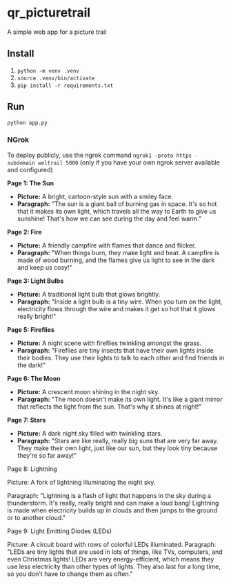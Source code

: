 # qr_picturetrail
A simple web app for a picture trail

## Install

1. `python -m venv .venv`
1. `source .venv/bin/activate`
1. `pip install -r requirements.txt`

## Run

`python app.py`

### NGrok

To deploy publicly, use the ngrok command `ngrok1 -proto https -subdomain weltrail 5000` (only if you have your own ngrok server available and configured)



**Page 1: The Sun**

* **Picture:** A bright, cartoon-style sun with a smiley face.
* **Paragraph:** "The sun is a giant ball of burning gas in space. It's so hot that it makes its own light, which travels all the way to Earth to give us sunshine! That's how we can see during the day and feel warm."

**Page 2: Fire**

* **Picture:** A friendly campfire with flames that dance and flicker.
* **Paragraph:** "When things burn, they make light and heat.  A campfire is made of wood burning, and the flames give us light to see in the dark and keep us cosy!"

**Page 3: Light Bulbs**

* **Picture:** A traditional light bulb that glows brightly.
* **Paragraph:** "Inside a light bulb is a tiny wire. When you turn on the light, electricity flows through the wire and makes it get so hot that it glows really bright!"

**Page 5: Fireflies**

* **Picture:** A night scene with fireflies twinkling amongst the grass.
* **Paragraph:** "Fireflies are tiny insects that have their own lights inside their bodies. They use their lights to talk to each other and find friends in the dark!"

**Page 6: The Moon**

* **Picture:** A crescent moon shining in the night sky.
* **Paragraph:** "The moon doesn't make its own light. It's like a giant mirror that reflects the light from the sun. That's why it shines at night!"

**Page 7: Stars**

* **Picture:** A dark night sky filled with twinkling stars.
* **Paragraph:** "Stars are like really, really big suns that are very far away. They make their own light, just like our sun, but they look tiny because they're so far away!" 

Page 8: Lightning

Picture: A fork of lightning illuminating the night sky.

Paragraph: "Lightning is a flash of light that happens in the sky during a thunderstorm. It's really, really bright and can make a loud bang! Lightning is made when electricity builds up in clouds and then jumps to the ground or to another cloud."

Page 9: Light Emitting Diodes (LEDs)

Picture: A circuit board with rows of colorful LEDs illuminated.
Paragraph: "LEDs are tiny lights that are used in lots of things, like TVs, computers, and even Christmas lights! LEDs are very energy-efficient, which means they use less electricity than other types of lights. They also last for a long time, so you don't have to change them as often."
